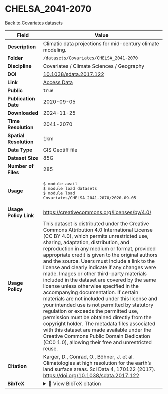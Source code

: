 # CHELSA_2041-2070

[Back to Covariates datasets](../Covariates.md)

| Field | Value |
|--------|-------|
| **Description** | Climatic data projections for mid-century climate modeling. |
| **Folder** | `/datasets/Covariates/CHELSA_2041-2070` |
| **Discipline** | Covariates / Climate Sciences / Geography |
| **DOI** | [10.1038/sdata.2017.122](https://doi.org/10.1038/sdata.2017.122) |
| **Link** | [Access Data](https://www.nature.com/articles/sdata2017122) |
| **Public** | `true` |
| **Publication Date** | 2020-09-05 |
| **Downloaded** | 2024-11-25 |
| **Time Resolution** | 2041-2070 |
| **Spatial Resolution** | 1km |
| **Data Type** | GIS Geotiff file |
| **Dataset Size** | 85G |
| **Number of Files** | 285 |
| **Usage** | <pre>&#36; module avail<br>&#36; module load datasets<br>&#36; module load Covariates/CHELSA_2041-2070/2020-09-05</pre> |
| **Usage Policy Link** | https://creativecommons.org/licenses/by/4.0/ |
| **Usage Policy** | This dataset is distributed under the Creative Commons Attribution 4.0 International License (CC BY 4.0), which permits unrestricted use, sharing, adaptation, distribution, and reproduction in any medium or format, provided appropriate credit is given to the original authors and the source. Users must include a link to the license and clearly indicate if any changes were made. Images or other third-party materials included in the dataset are covered by the same license unless otherwise specified in the accompanying documentation. If certain materials are not included under this license and your intended use is not permitted by statutory regulation or exceeds the permitted use, permission must be obtained directly from the copyright holder. The metadata files associated with this dataset are made available under the Creative Commons Public Domain Dedication (CC0 1.0), allowing their free and unrestricted reuse. |
| **Citation** | Karger, D., Conrad, O., Böhner, J. et al. Climatologies at high resolution for the earth’s land surface areas. Sci Data 4, 170122 (2017). https://doi.org/10.1038/sdata.2017.122 |
| **BibTeX** | <details><summary>📜 View BibTeX citation</summary><pre>@article{Karger2017,<br>  author       = {Karger, Dirk Nikolaus and Conrad, Olaf and Böhner, Jürgen and Kawohl, Tobias and Kreft, Holger and Soria-Auza, Rodrigo Wilber and Zimmermann, Niklaus E. and Linder, H. Peter and Kessler, Michael},<br>  title        = {Climatologies at high resolution for the earth’s land surface areas},<br>  journal      = {Scientific Data},<br>  year         = {2017},<br>  volume       = {4},<br>  number       = {1},<br>  pages        = {170122},<br>  doi          = {10.1038/sdata.2017.122},<br>  url          = {https://doi.org/10.1038/sdata.2017.122},<br>  issn         = {2052-4463},<br>  abstract     = {High-resolution information on climatic conditions is essential to many applications in environmental and ecological sciences. Here we present the CHELSA (Climatologies at high resolution for the earth’s land surface areas) data of downscaled model output temperature and precipitation estimates of the ERA-Interim climatic reanalysis to a high resolution of 30 arc sec. The temperature algorithm is based on statistical downscaling of atmospheric temperatures. The precipitation algorithm incorporates orographic predictors including wind fields, valley exposition, and boundary layer height, with a subsequent bias correction. The resulting data consist of a monthly temperature and precipitation climatology for the years 1979–2013. We compare the data derived from the CHELSA algorithm with other standard gridded products and station data from the Global Historical Climate Network. We compare the performance of the new climatologies in species distribution modelling and show that we can increase the accuracy of species range predictions. We further show that CHELSA climatological data has a similar accuracy as other products for temperature, but that its predictions of precipitation patterns are better.}<br>}</pre> |
